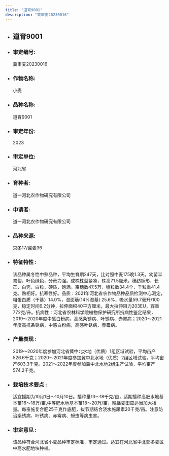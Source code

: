 ```yaml
---
title: "道育9001"
description: "冀审麦20230016"
---
```

* ## 道育9001
* ###  审定编号:  
   冀审麦20230016

*  ### 作物名称:  
   小麦

*   ###  品种名称: 
    道育9001

*   ### 审定年份: 
    2023

*   ### 审定单位:  
    河北省

*   ### 育种者:  
    道一河北农作物研究有限公司

*   ### 申请者:  
    道一河北农作物研究有限公司

*   ### 品种来源:  
    京冬17/冀麦36

*   ### 特征特性 : 
    该品种属冬性中熟品种，平均生育期247天，比对照中麦175晚1.3天。幼苗半匍匐，叶色绿色，分蘖力强。成株株型紧凑，株高71.5厘米。穗纺锤形，长芒，白壳，白粒，硬质，饱满。亩穗数47.5万，穗粒数34.4个，千粒重41.4克。熟相好。抗寒性好。品质：2021年河北省农作物品种品质检测中心测定，粗蛋白质（干基）14.0%，湿面筋(14%湿基) 25.6%，吸水量59.7毫升/100克，稳定时间6.2分钟，拉伸面积40平方厘米，最大拉伸阻力203EU，容重772克/升。抗病性：河北省农林科学院植物保护研究所抗病性鉴定结果，2019～2020年度中感白粉病，高感条锈病、叶锈病、赤霉病；2020～2021年度高抗条锈病，中感白粉病，高感叶锈病、赤霉病。

*   ### 产量表现 : 
    2019～2020年度参加河北省冀中北水地（优质）1组区域试验，平均亩产526.6千克；2020～2021年度参加冀中北水地（优质）2组区域试验，平均亩产603.3千克。2021～2022年度参加冀中北水地2组生产试验，平均亩产574.2千克。

*   ### 栽培技术要点 : 
    适宜播期为10月1日～10月10日。播种量13～18千克/亩，适期播种高肥水地基本苗16～18万/亩,中等肥水地基本苗18～20万/亩，晚播麦田应适当加大播量。每亩施复合肥25千克作底肥，拔节期结合浇水施尿素20千克/亩。注意防治条锈病、叶锈病、赤霉病、蚜虫等病虫害。

*   ### 审定意见 : 
    该品种符合河北省小麦品种审定标准，审定通过。适宜在河北省中北部冬麦区中高水肥地块种植。
